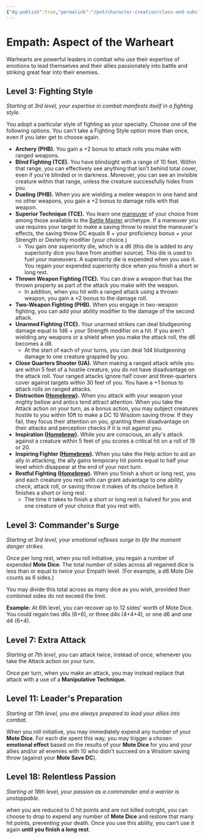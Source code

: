 ```yaml
---
{"dg-publish":true,"permalink":"/pot/character-creation/class-and-subclasses/warheart-empath/","tags":["empath","subclass","character-creation"]}
---
```


# Empath: Aspect of the Warheart

Warhearts are powerful leaders in combat who use their expertise of emotions to lead themselves and their allies passionately into battle and striking great fear into their enemies.

## Level 3: Fighting Style

*Starting at 3rd level, your expertise in combat manifests itself in a fighting style.*

You adopt a particular style of fighting as your specialty. Choose one of the following options. You can't take a Fighting Style option more than once, even if you later get to choose again.

- **Archery (PHB).** You gain a +2 bonus to attack rolls you make with ranged weapons.
- **Blind Fighting (TCE).** You have blindsight with a range of 10 feet. Within that range, you can effectively see anything that isn't behind total cover, even if you're blinded or in darkness. Moreover, you can see an invisible creature within that range, unless the creature successfully hides from you.
- **Dueling (PHB).** When you are wielding a melee weapon in one hand and no other weapons, you gain a +2 bonus to damage rolls with that weapon.
- **Superior Technique (TCE).** You learn one [maneuver](http://dnd5e.wikidot.com/fighter:battle-master:maneuvers) of your choice from among those available to the [Battle Master](http://dnd5e.wikidot.com/fighter:battle-master) archetype. If a maneuver you use requires your target to make a saving throw to resist the maneuver's effects, the saving throw DC equals 8 + your proficiency bonus + your Strength or Dexterity modifier (your choice.)
    - You gain one superiority die, which is a d6 (this die is added to any superiority dice you have from another source). This die is used to fuel your maneuvers. A superiority die is expended when you use it. You regain your expended superiority dice when you finish a short or long rest.
- **Thrown Weapon Fighting (TCE).** You can draw a weapon that has the thrown property as part of the attack you make with the weapon.
    - In addition, when you hit with a ranged attack using a thrown weapon, you gain a +2 bonus to the damage roll.
- **Two-Weapon Fighting (PHB).** When you engage in two-weapon fighting, you can add your ability modifier to the damage of the second attack.
- **Unarmed Fighting (TCE).** Your unarmed strikes can deal bludgeoning damage equal to 1d6 + your Strength modifier on a hit. If you aren't wielding any weapons or a shield when you make the attack roll, the d6 becomes a d8.
    - At the start of each of your turns, you can deal 1d4 bludgeoning damage to one creature grappled by you.
- **Close Quarters Shooter (UA).** When making a ranged attack while you are within 5 feet of a hostile creature, you do not have disadvantage on the attack roll. Your ranged attacks ignore half cover and three-quarters cover against targets within 30 feet of you. You have a +1 bonus to attack rolls on ranged attacks.
- **Distraction ([Homebrew](https://www.enworld.org/threads/homebrew-fighting-styles-thread.483800/)).** When you attack with your weapon your mighty bellow and antics tend attract attention. When you take the Attack action on your turn, as a bonus action, you may subject creatures hostile to you within 10ft to make a DC 10 Wisdom saving throw. If they fail, they focus their attention on you, granting them disadvantage on their attacks and perception checks if it is not against you.
- **Inspiration ([Homebrew](https://homebrewery.naturalcrit.com/share/Mr_PmXYwKakp)).** While you are conscious, an ally's attack against a creature within 5 feet of you scores a critical hit on a roll of 19 or 20.
- **Inspiring Fighter ([Homebrew](https://homebrewery.naturalcrit.com/share/Mr_PmXYwKakp)).** When you take the Help action to aid an ally in attacking, the ally gains temporary hit points equal to half your level which disappear at the end of your next turn.
- **Restful Fighting ([Homebrew](https://homebrewery.naturalcrit.com/share/Mr_PmXYwKakp)).** When you finish a short or long rest, you and each creature you rest with can grant advantage to one ability check, attack roll, or saving throw it makes of its choice before it finishes a short or long rest.
	- The time it takes to finish a short or long rest is halved for you and one creature of your choice that you rest with.

## Level 3: Commander's Surge

_Starting at 3rd level, your emotional reflexes surge to life the moment danger strikes._

Once per long rest, when you roll initiative, you regain a number of expended **Mote Dice**. The total number of sides across all regained dice is less than or equal to twice your Empath level. (For example, a d6 Mote Die counts as 6 sides.)

You may divide this total across as many dice as you wish, provided their combined sides do not exceed the limit.

**Example:** At 6th level, you can recover up to 12 sides' worth of Mote Dice. You could regain two d6s (6+6), or three d4s (4+4+4), or one d6 and one d4 (6+4).

## Level 7: Extra Attack

*Starting at 7th level*, you can attack twice, instead of once, whenever you take the Attack action on your turn.

Once per turn, when you make an attack, you may instead replace that attack with a use of a **Manipulative Technique.**

## Level 11: Leader's Preparation

*Starting at 11th level, you are always prepared to lead your allies into combat.*

When you roll initiative, you may immediately expend any number of your **Mote Dice**. For each die spent this way, you may trigger a chosen **emotional effect** based on the results of your **Mote Dice** for you and your allies and/or all enemies with 10 who didn't succeed on a Wisdom saving throw (against your **Mote Save DC**).

## Level 18: Relentless Passion

*Starting at 18th level, your passion as a commander and a warrior is unstoppable.*

when you are reduced to 0 hit points and are not killed outright, you can choose to drop to expend any number of **Mote Dice** and restore that many hit points, preventing your death. Once you use this ability, you can't use it again **until you finish a long rest**.